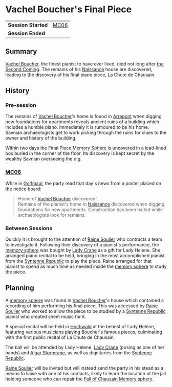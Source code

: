 # Vachel Boucher's Final Piece

|||
| --- | --- |
| **Session Started** | [MC06](../sessions/MC06.md) | storyline.2
| **Session Ended** | |

## Summary

[Vachel Boucher](../characters/vachel-boucher.md), the finest pianist to have ever lived, died not long after [the Second Coming](../history/events/the-second-coming.md). The remains of his [Naissance](../places/cities/arrepont.md) house are discovered, leading to the discovery of his final piano piece, La Chute de Chausain.

## History

### Pre-session

The remains of [Vachel Boucher](../characters/vachel-boucher.md)'s home is found in [Arrepont](../places/cities/arrepont.md) when digging new foundations for apartments reveals ancient ruins of a building which includes a humble piano. Immediately it is rumoured to be his home. Savnian archaeologists get to work picking through the ruins for clues to the owner and history of the building.

Within two days the Final Piece [Memory Sphere](../items/artifacts-of-oonar/memory-spheres/memory-sphere.md) is uncovered in a lead-lined box buried in the corner of the floor. Its discovery is kept secret by the wealthy Savnian overseeing the dig.

### [MC06](../sessions/MC06.md)

While in [Golfmaul](../places/towns/golfmaul.md), the party read that day's news from a poster placed on the notice board:

> Home of [Vachel Boucher](../characters/vachel-boucher.md) discovered!  
> Remains of the pianist's home in [Naissance](../places/cities/arrepont.md) discovered when digging foundations for new apartments. Construction has been halted while archaeologists look for remains.

### Between Sessions

Quickly it is brought to the attention of [Raine Soulier](../characters/raine-soulier.md) who contracts a team to investigate it. Following their discovery of a pianist's performance, the [memory sphere](../items/artifacts-of-oonar/memory-spheres/memory-sphere.md) was bought by [Lady Crane](../organisations/lady-crane.md) as a gift for Lady Helene. She arranged piano recital to be held, bringing in the most accomplished pianist from the [Syntenne Republic](../civilisations/syntenne-republic/syntenne-republic.md) to play the piece. Raine arranged for that pianist to spend as much time as needed inside the [memory sphere](../items/artifacts-of-oonar/memory-spheres/memory-sphere.md) to study the piece.

## Planning

A [memory sphere](../items/artifacts-of-oonar/memory-spheres/memory-sphere.md) was found in [Vachel Boucher](../characters/vachel-boucher.md)'s house which contained a recording of him performing his final piece. This was accessed by [Raine Soulier](../characters/raine-soulier.md) who worked to allow the piece to be studied by a [Syntenne Republic](../civilisations/syntenne-republic/syntenne-republic.md) pianist who created sheet music for it.

A special recital will be held in [Hochwald](../places/cities/hochwald.md) at the behest of Lady Helene, featuring various musicians playing Boucher's famous pieces, culminating with the first public recital of La Chute de Chausain.

The ball will be attended by Lady Helene, [Lady Crane](../organisations/lady-crane.md) (posing as one of her hands) and [Algar Stormrage](../characters/algar-stormrage.md), as well as dignitaries from the [Syntenne Republic](../civilisations/syntenne-republic/syntenne-republic.md).

[Raine Soulier](../characters/raine-soulier.md) will be invited but will instead send the party in his stead as a means to liaise with one of his contacts, likely to learn the location of the jail holding someone who can repair the [Fall of Chausain Memory sphere](../items/artifacts-of-oonar/memory-spheres/fall-of-chausain-memory-sphere.md).